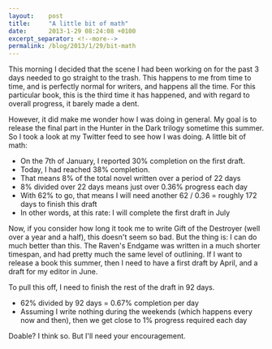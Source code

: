 ```yaml
---
layout:    post
title:     "A little bit of math"
date:      2013-1-29 08:24:08 +0100
excerpt_separator: <!--more-->
permalink: /blog/2013/1/29/bit-math
---
```


This morning I decided that the scene I had been working on for the past 3 days needed to go straight to the trash. This happens to me from time to time, and is perfectly normal for writers, and happens all the time. For this particular book, this is the third time it has happened, and with regard to overall progress, it barely made a dent.

<!--more-->
However, it did make me wonder how I was doing in general. My goal is to release the final part in the Hunter in the Dark trilogy sometime this summer. So I took a look at my Twitter feed to see how I was doing. A little bit of math:
* On the 7th of January, I reported 30% completion on the first draft.
* Today, I had reached 38% completion.
* That means 8% of the total novel written over a period of 22 days
* 8% divided over 22 days means just over 0.36% progress each day
* With 62% to go, that means I will need another 62 / 0.36 = roughly 172 days to finish this draft
* In other words, at this rate: I will complete the first draft in July

Now, if you consider how long it took me to write Gift of the Destroyer (well over a year and a half), this doesn't seem so bad. But the thing is: I can do much better than this. The Raven's Endgame was written in a much shorter timespan, and had pretty much the same level of outlining. If I want to release a book this summer, then I need to have a first draft by April, and a draft for my editor in June.

To pull this off, I need to finish the rest of the draft in 92 days.
* 62% divided by 92 days = 0.67% completion per day
* Assuming I write nothing during the weekends (which happens every now and then), then we get close to 1% progress required each day

Doable? I think so. But I'll need your encouragement.